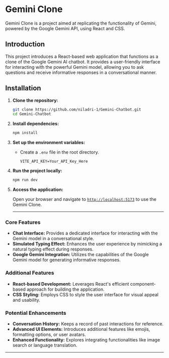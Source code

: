 # Gemini Clone

Gemini Clone is a project aimed at replicating the functionality of Gemini, powered by the Google Gemini API, using React and CSS.

## Introduction

This project introduces a React-based web application that functions as a clone of the Google Gemini AI chatbot. It provides a user-friendly interface for interacting with the powerful Gemini model, allowing you to ask questions and receive informative responses in a conversational manner.

## Installation

1. **Clone the repository:**

   ```bash
   git clone https://github.com/niladri-1/Gemini-Chatbot.git
   cd Gemini-Chatbot
   ```

2. **Install dependencies:**

   ```bash
   npm install
   ```

3. **Set up the environment variables:**

   - Create a `.env` file in the root directory.
     ```env
     VITE_API_KEY=Your_API_Key_Here
     ```

4. **Run the project locally:**

   ```bash
   npm run dev
   ```

5. **Access the application:**

   Open your browser and navigate to [`http://localhost:5173`](http://localhost:5173) to use the Gemini Clone.

   -----

### Core Features

- **Chat Interface:** Provides a dedicated interface for interacting with the Gemini model in a conversational style.
- **Simulated Typing Effect:** Enhances the user experience by mimicking a natural typing effect during responses.
- **Google Gemini Integration:** Utilizes the capabilities of the Google Gemini model for generating informative responses.

### Additional Features

- **React-based Development:** Leverages React's efficient component-based approach for building the application.
- **CSS Styling:** Employs CSS to style the user interface for visual appeal and usability.

### Potential Enhancements

- **Conversation History:** Keeps a record of past interactions for reference.
- **Advanced UI Elements:** Introduces additional features like emojis, formatting options, or user avatars.
- **Enhanced Functionality:** Explores integrating functionalities like image search or language translation.



---
